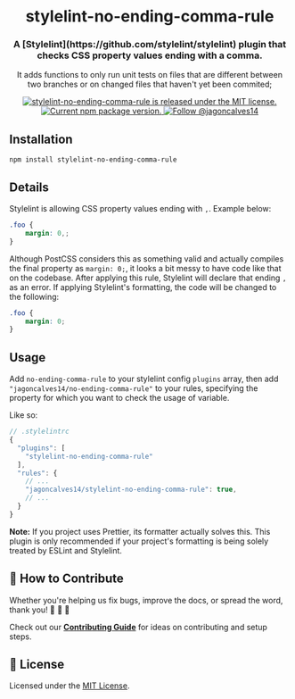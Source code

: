 <h1 align="center">
  stylelint-no-ending-comma-rule
</h1>

<h3 align="center">
  A [Stylelint](https://github.com/stylelint/stylelint) plugin that checks CSS property values ending with a comma.
</h3>

<p align="center">
  It adds functions to only run unit tests on files that are different between two branches or on changed files that haven't yet been commited; 
</p>

<p align="center">
  <a href="https://github.com/jagoncalves14/stylelint-no-ending-comma-rule/blob/main/LICENSE">
    <img src="https://img.shields.io/badge/license-MIT-blue.svg" alt="stylelint-no-ending-comma-rule is released under the MIT license." />
  </a>
  <a href="https://www.npmjs.com/package/@jagoncalves14/stylelint-no-ending-comma-rule">
    <img src="https://img.shields.io/npm/v/@jagoncalves14/stylelint-no-ending-comma-rule.svg" alt="Current npm package version." />
  </a>
  <a href="https://twitter.com/intent/follow?screen_name=jagoncalves14">
    <img src="https://img.shields.io/twitter/follow/jagoncalves14.svg?label=Follow%20@jagoncalves14" alt="Follow @jagoncalves14" />
  </a>
</p>

## Installation

```
npm install stylelint-no-ending-comma-rule
```

## Details

Stylelint is allowing CSS property values ending with `,`. Example below:

```scss
.foo {
    margin: 0,;
}
```

Although PostCSS considers this as something valid and actually compiles the final property as `margin: 0;`, it looks a bit messy to have code like that on the codebase.
After applying this rule, Stylelint will declare that ending `,` as an error. If applying Stylelint's formatting, the code will be changed to the following:

```scss
.foo {
    margin: 0;
}
```

## Usage

Add `no-ending-comma-rule` to your stylelint config `plugins` array, then add `"jagoncalves14/no-ending-comma-rule"` to your rules,
specifying the property for which you want to check the usage of variable.

Like so:

```js
// .stylelintrc
{
  "plugins": [
    "stylelint-no-ending-comma-rule"
  ],
  "rules": {
    // ...
    "jagoncalves14/stylelint-no-ending-comma-rule": true,
    // ...
  }
}
```

**Note:** If you project uses Prettier, its formatter actually solves this. This plugin is only recommended if your project's formatting is being solely treated by ESLint and Stylelint.

## 🤝 How to Contribute

Whether you're helping us fix bugs, improve the docs, or spread the word, thank you! 💪 🧡 💙

Check out our [**Contributing Guide**](https://github.com/jagoncalves14/stylelint-no-ending-comma-rule/blob/main/CONTRIBUTING.md) for ideas on contributing and setup steps.

## 📝 License

Licensed under the [MIT License](./LICENSE).